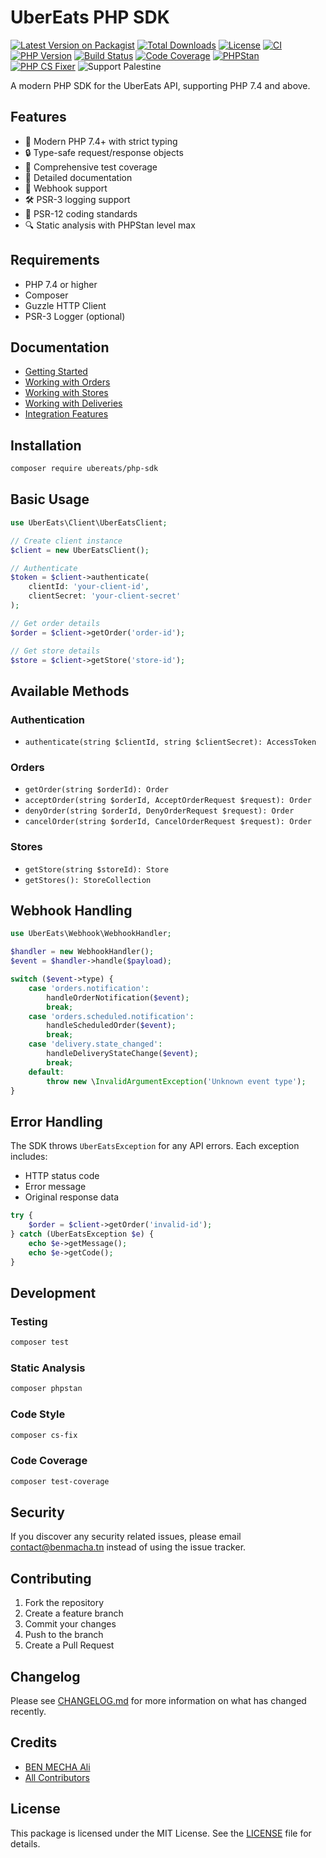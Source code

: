 # UberEats PHP SDK

[![Latest Version on Packagist](https://img.shields.io/packagist/v/ubereats/php-sdk.svg)](https://packagist.org/packages/ubereats/php-sdk)
[![Total Downloads](https://img.shields.io/packagist/dt/ubereats/php-sdk.svg)](https://packagist.org/packages/ubereats/php-sdk)
[![License](https://img.shields.io/github/license/BenMacha/ubereat-php.svg)](LICENSE)
[![CI](https://github.com/BenMacha/ubereat-php/actions/workflows/ci.yml/badge.svg)](https://github.com/BenMacha/ubereat-php/actions/workflows/ci.yml)
[![PHP Version](https://img.shields.io/packagist/php-v/ubereats/php-sdk.svg)](composer.json)
[![Build Status](https://img.shields.io/github/actions/workflow/status/BenMacha/ubereat-php/ci.yml?branch=main)](https://github.com/BenMacha/ubereat-php/actions)
[![Code Coverage](https://img.shields.io/codecov/c/github/BenMacha/ubereat-php)](https://codecov.io/gh/BenMacha/ubereat-php)
[![PHPStan](https://img.shields.io/badge/PHPStan-max-brightgreen.svg)](https://github.com/phpstan/phpstan)
[![PHP CS Fixer](https://img.shields.io/badge/PHP%20CS%20Fixer-PSR--12-brightgreen.svg)](https://github.com/PHP-CS-Fixer/PHP-CS-Fixer)
![Support Palestine](https://img.shields.io/badge/🇵🇸%20Support-Palestine-008000?style=flat&logo=data:image/svg+xml;base64,...)

A modern PHP SDK for the UberEats API, supporting PHP 7.4 and above.

## Features

- 🚀 Modern PHP 7.4+ with strict typing
- 🔒 Type-safe request/response objects
- 🧪 Comprehensive test coverage
- 📝 Detailed documentation
- 🔄 Webhook support
- 🛠️ PSR-3 logging support
- 🎯 PSR-12 coding standards
- 🔍 Static analysis with PHPStan level max

## Requirements

- PHP 7.4 or higher
- Composer
- Guzzle HTTP Client
- PSR-3 Logger (optional)

## Documentation

- [Getting Started](docs/getting-started.md)
- [Working with Orders](docs/orders.md)
- [Working with Stores](docs/stores.md)
- [Working with Deliveries](docs/deliveries.md)
- [Integration Features](docs/integration.md)

## Installation

```bash
composer require ubereats/php-sdk
```

## Basic Usage

```php
use UberEats\Client\UberEatsClient;

// Create client instance
$client = new UberEatsClient();

// Authenticate
$token = $client->authenticate(
    clientId: 'your-client-id',
    clientSecret: 'your-client-secret'
);

// Get order details
$order = $client->getOrder('order-id');

// Get store details
$store = $client->getStore('store-id');
```

## Available Methods

### Authentication
- `authenticate(string $clientId, string $clientSecret): AccessToken`

### Orders
- `getOrder(string $orderId): Order`
- `acceptOrder(string $orderId, AcceptOrderRequest $request): Order`
- `denyOrder(string $orderId, DenyOrderRequest $request): Order`
- `cancelOrder(string $orderId, CancelOrderRequest $request): Order`

### Stores
- `getStore(string $storeId): Store`
- `getStores(): StoreCollection`

## Webhook Handling

```php
use UberEats\Webhook\WebhookHandler;

$handler = new WebhookHandler();
$event = $handler->handle($payload);

switch ($event->type) {
    case 'orders.notification':
        handleOrderNotification($event);
        break;
    case 'orders.scheduled.notification':
        handleScheduledOrder($event);
        break;
    case 'delivery.state_changed':
        handleDeliveryStateChange($event);
        break;
    default:
        throw new \InvalidArgumentException('Unknown event type');
}
```

## Error Handling

The SDK throws `UberEatsException` for any API errors. Each exception includes:
- HTTP status code
- Error message
- Original response data

```php
try {
    $order = $client->getOrder('invalid-id');
} catch (UberEatsException $e) {
    echo $e->getMessage();
    echo $e->getCode();
}
```

## Development

### Testing

```bash
composer test
```

### Static Analysis

```bash
composer phpstan
```

### Code Style

```bash
composer cs-fix
```

### Code Coverage

```bash
composer test-coverage
```

## Security

If you discover any security related issues, please email contact@benmacha.tn instead of using the issue tracker.

## Contributing

1. Fork the repository
2. Create a feature branch
3. Commit your changes
4. Push to the branch
5. Create a Pull Request

## Changelog

Please see [CHANGELOG.md](CHANGELOG.md) for more information on what has changed recently.

## Credits

- [BEN MECHA Ali](https://github.com/benmacha)
- [All Contributors](../../contributors)

## License

This package is licensed under the MIT License. See the [LICENSE](LICENSE) file for details.


